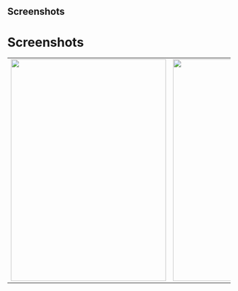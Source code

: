 ## Screenshots
<!DOCTYPE html>
<html>
<body>
    <h1>Screenshots</h1>
    <table>
        <tr>
            <td>
                <img src="https://github.com/Obvinous/Messaging-App/assets/140268164/71c6551f-5fb5-4bb6-af3c-92de8e30977f" 
         width="350" height="500">
            </td>
            <td>
               <img src="https://github.com/Obvinous/Messaging-App/assets/140268164/041395b8-4711-4b84-8746-8204fd13289d" 
         width="350" height="500">
            </td>
               </tr>    
      </table>
</body>
</html>


         

         



